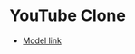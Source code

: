 # YouTube Clone 

- [Model link](https://app.eraser.io/workspace/WZQS7zOQhkuh7I9Z5qyF?origin=share)
